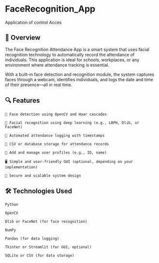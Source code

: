 # FaceRecognition_App
Application of control Acces

## 📸 Overview

The Face Recognition Attendance App is a smart system that uses facial recognition technology to automatically record the attendance of individuals. This application is ideal for schools, workplaces, or any environment where attendance tracking is essential.

With a built-in face detection and recognition module, the system captures faces through a webcam, identifies individuals, and logs the date and time of their presence—all in real time.

## 🔍 Features

    👤 Face detection using OpenCV and Haar cascades

    🤖 Facial recognition using deep learning (e.g., LBPH, Dlib, or FaceNet)

    📝 Automated attendance logging with timestamps

    💾 CSV or database storage for attendance records

    📂 Add and manage user profiles (e.g., ID, name)

    🖥️ Simple and user-friendly GUI (optional, depending on your implementation)

    🔐 Secure and scalable system design

## 🛠️ Technologies Used

    Python

    OpenCV

    Dlib or FaceNet (for face recognition)

    NumPy

    Pandas (for data logging)

    Tkinter or Streamlit (for GUI, optional)

    SQLite or CSV (for data storage)
